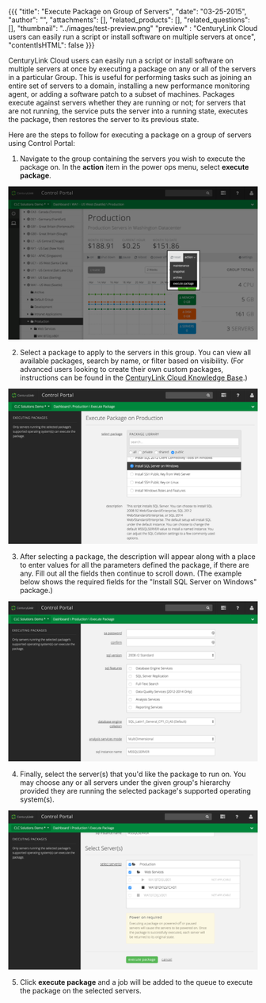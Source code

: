 {{{
  "title": "Execute Package on Group of Servers",
  "date": "03-25-2015",
  "author": "",
  "attachments": [],
  "related_products": [],
  "related_questions": [],
  "thumbnail": "../images/test-preview.png"
  "preview" : "CenturyLink Cloud users can easily run a script or install software on multiple servers at once",
  "contentIsHTML": false
}}}

CenturyLink Cloud users can easily run a script or install software on multiple servers at once by executing a package on any or all of the servers in a particular Group. This is useful for performing tasks such as joining an entire set of servers to a domain, installing a new performance monitoring agent, or adding a software patch to a subset of machines. Packages execute against servers whether they are running or not; for servers that are not running, the service puts the server into a running state, executes the package, then restores the server to its previous state.

Here are the steps to follow for executing a package on a group of servers using Control Portal:

1. Navigate to the group containing the servers you wish to execute the package on. In the **action** item in the power ops menu, select **execute package**.

  ![Execute a package on a group of servers in the Control Portal](../images/group-execute-package-1.png)

2. Select a package to apply to the servers in this group. You can view all available packages,  search by name, or filter based on visibility. (For advanced users looking to create their own custom packages, instructions can be found in the [CenturyLink Cloud Knowledge Base](//www.centurylinkcloud.com/knowledge-base/blueprints/blueprints-script-and-software-package-management/).)

  ![Select a package](../images/group-execute-package-2.png)

3. After selecting a package, the description will appear along with a place to enter values for all the parameters defined the package, if there are any. Fill out all the fields then continue to scroll down. (The example below shows the required fields for the "Install SQL Server on Windows" package.)

  ![Fill out all the package parameters](../images/group-execute-package-3.png)

4. Finally, select the server(s) that you'd like the package to run on. You may choose any or all servers under the given group's hierarchy provided they are running the selected package's supported operating system(s).

  ![Select the servers to run the package on](../images/group-execute-package-4.png)

5. Click **execute package** and a job will be added to the queue to execute the package on the selected servers.
